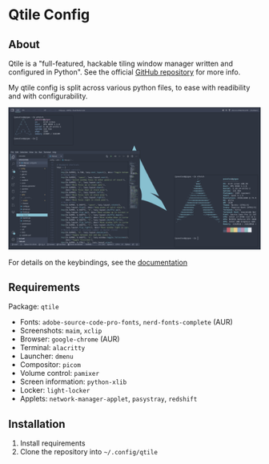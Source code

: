 # Qtile Config

## About

Qtile is a "full-featured, hackable tiling window manager written and configured
in Python". See the official [GitHub repository](https://github.com/qtile/qtile)
for more info.

My qtile config is split across various python files, to ease with readibility
and with configurability.

![screenshot](./screenshot.png)

For details on the keybindings, see the [documentation](./doc/keybindings.md)

## Requirements

Package: `qtile`

- Fonts: `adobe-source-code-pro-fonts`, `nerd-fonts-complete` (AUR)
- Screenshots: `maim`, `xclip`
- Browser: `google-chrome` (AUR)
- Terminal: `alacritty`
- Launcher: `dmenu`
- Compositor: `picom`
- Volume control: `pamixer`
- Screen information: `python-xlib`
- Locker: `light-locker`
- Applets: `network-manager-applet`, `pasystray`, `redshift`

## Installation

1. Install requirements
2. Clone the repository into `~/.config/qtile`
